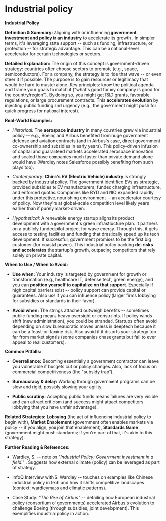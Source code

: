 # Industrial policy


**Industrial Policy**

**Definition & Summary:** Aligning with or influencing **government investment and policy in an industry** to accelerate its growth . In simpler terms, it's leveraging state support -- such as funding, infrastructure, or protection -- for strategic advantage. This can be a national-level accelerator for certain technologies or sectors.

**Detailed Explanation:** The origin of this concept is government-driven strategy: countries often choose sectors to promote (e.g., space, semiconductors). For a company, the strategy is to ride that wave -- or even steer it if possible. The purpose is to gain resources or legitimacy that would be hard to muster alone. Key principles: know the political agenda and frame your goals to match it ("what's good for my company is good for the country/region"). By doing so, you might get R&D grants, favorable regulations, or large procurement contracts. This **accelerates evolution** by injecting public funding and urgency (e.g., the government might push for quick progress for national interest).

**Real-World Examples:**

-  *Historical:* The **aerospace industry** in many countries grew via industrial policy -- e.g., Boeing and Airbus benefited from huge government defense and aviation contracts (and in Airbus's case, direct government co-ownership and subsidies in early years). This policy-driven infusion of capital and guaranteed markets accelerated aerospace innovation and scaled those companies much faster than private demand alone would have (Wardley notes Salesforce possibly benefiting from such plays too).

-  *Contemporary:* **China's EV (Electric Vehicle) industry** is strongly backed by industrial policy. The government identified EVs as strategic, provided subsidies to EV manufacturers, funded charging infrastructure, and enforced quotas. Companies like BYD and NIO expanded rapidly under this protective, nourishing environment -- an accelerator courtesy of policy. Now they're at global-scale competition level likely years earlier than if purely market-driven.

-  *Hypothetical:* A renewable energy startup aligns its product development with a government's green infrastructure plan. It partners on a publicly funded pilot project for wave energy. Through this, it gets access to testing facilities and funding that drastically speed up its tech development. If successful, government promises to be the first big customer (for coastal power). This industrial policy backing **de-risks and accelerates** the startup's growth, outpacing competitors that rely solely on private capital.

**When to Use / When to Avoid:**

-  **Use when:** Your industry is targeted by government for growth or transformation (e.g., healthcare IT, defense tech, green energy), and you can **position yourself to capitalize on that support**. Especially if high capital barriers exist -- policy support can provide capital or guarantees. Also use if you can influence policy (larger firms lobbying for subsidies or standards in their favor).

-  **Avoid when:** The strings attached outweigh benefits -- sometimes public funding means heavy oversight or constraints. If policy winds shift (new administration), you could be stranded. Startups often avoid depending on slow bureaucratic moves unless in deeptech because it can be a feast-or-famine risk. Also avoid if it distorts your strategy too far from market signals (some companies chase grants but fail to ever appeal to real customers).

**Common Pitfalls:**

-  **Overreliance:** Becoming essentially a government contractor can leave you vulnerable if budgets cut or policy changes. Also, lack of focus on commercial competitiveness (the "subsidy trap").

-  **Bureaucracy & delay:** Working through government programs can be slow and rigid, possibly slowing your agility.

-  **Public scrutiny:** Accepting public funds means failures are very visible and can attract criticism (and success might attract competitors lobbying that you have unfair advantage).

**Related Strategies:** **Lobbying** (the act of influencing industrial policy to begin with), **Market Enablement** (government often enables markets via policy -- if you align, you join that enablement), **Standards Game** (government might push standards; if you're part of that, it's akin to this strategy).

**Further Reading & References:**

-  Wardley, S. -- note on *"Industrial Policy: Government investment in a field."* . Suggests how external climate (policy) can be leveraged as part of strategy.

-  InfoQ Interview with S. Wardley -- touches on examples like Chinese industrial policy in tech and how it shifts competitive landscapes (context: wardleymaps and climatic patterns).

-  Case Study: *"The Rise of Airbus"* -- detailing how European industrial policy (consortium of governments) accelerated Airbus's evolution to challenge Boeing (through subsidies, joint development). This exemplifies industrial policy in action.